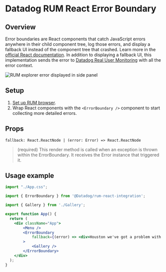 # Datadog RUM React Error Boundary

## Overview
Error boundaries are React components that catch JavaScript errors anywhere in their child component tree, log those errors, and display a fallback UI instead of the component tree that crashed. Learn more in the [official React documentation](https://reactjs.org/docs/error-boundaries.html#introducing-error-boundaries).
In addition to displaying a fallback UI, this implementation sends the error to [Datadog Real User Monitoring](https://www.datadoghq.com/product/real-user-monitoring/) with all the error context.

![RUM explorer error displayed in side panel](https://p-qkfgo2.t2.n0.cdn.getcloudapp.com/items/8Luov5Oy/e416f876-1439-47a1-9041-b203d1b320c5.png?v=483ac4fb359068414c7a2a82747ccef0)

## Setup
1. [Set up RUM browser](https://docs.datadoghq.com/real_user_monitoring/browser/#setup).
2. Wrap React components with the `<ErrorBoundary />` component to start collecting more detailed errors.

## Props
`fallback: React.ReactNode | (error: Error) => React.ReactNode`
> (required) This render method is called when an exception is thrown within the ErrorBoundary. It receives the Error instance that triggered it.

## Usage example

```jsx
import "./App.css";

import { ErrorBoundary } from '@Datadog/rum-react-integration';

import { Gallery } from './Gallery';

export function App() {
  return (
    <div className="App">
        <Menu />
        <ErrorBoundary
            fallback={(error) => <div>Houston we've got a problem with the gallery: {error.message}</div>}
        >
            <Gallery />
        </ErrorBoundary>
    </div>
  );
}
```